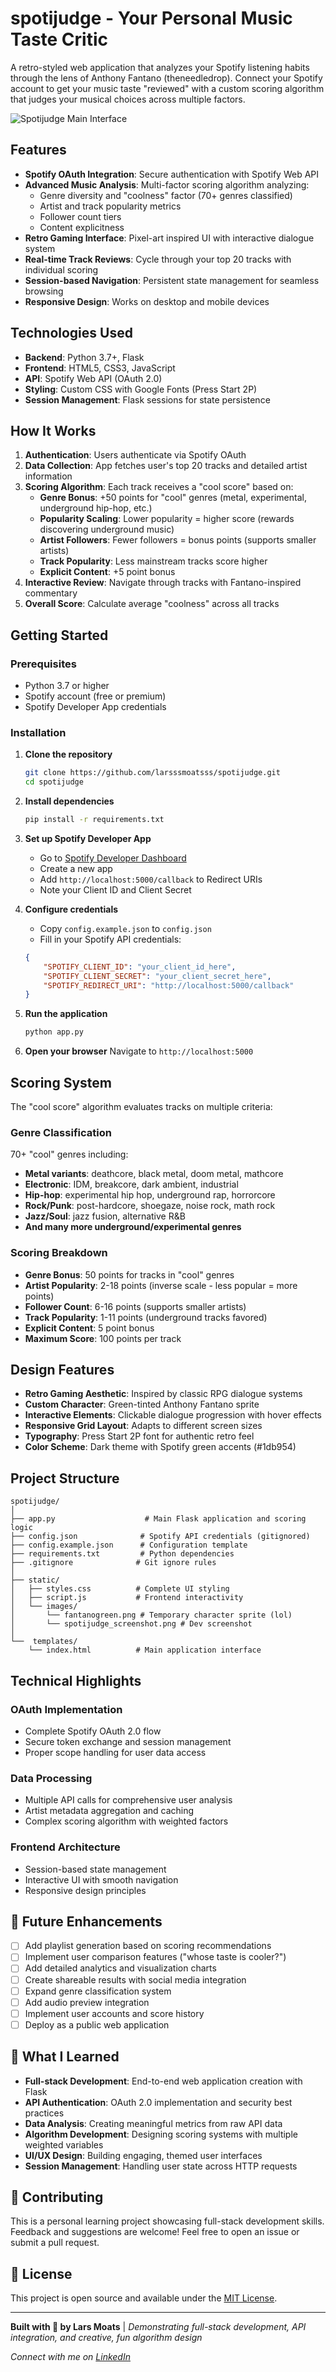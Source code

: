 # spotijudge - Your Personal Music Taste Critic

A retro-styled web application that analyzes your Spotify listening habits through the lens of Anthony Fantano (theneedledrop). Connect your Spotify account to get your music taste "reviewed" with a custom scoring algorithm that judges your musical choices across multiple factors.

![Spotijudge Main Interface](static/images/spotijudge_screenshot.png)

## Features

- **Spotify OAuth Integration**: Secure authentication with Spotify Web API
- **Advanced Music Analysis**: Multi-factor scoring algorithm analyzing:
  - Genre diversity and "coolness" factor (70+ genres classified)
  - Artist and track popularity metrics
  - Follower count tiers
  - Content explicitness
- **Retro Gaming Interface**: Pixel-art inspired UI with interactive dialogue system
- **Real-time Track Reviews**: Cycle through your top 20 tracks with individual scoring
- **Session-based Navigation**: Persistent state management for seamless browsing
- **Responsive Design**: Works on desktop and mobile devices

## Technologies Used

- **Backend**: Python 3.7+, Flask
- **Frontend**: HTML5, CSS3, JavaScript
- **API**: Spotify Web API (OAuth 2.0)
- **Styling**: Custom CSS with Google Fonts (Press Start 2P)
- **Session Management**: Flask sessions for state persistence

## How It Works

1. **Authentication**: Users authenticate via Spotify OAuth
2. **Data Collection**: App fetches user's top 20 tracks and detailed artist information
3. **Scoring Algorithm**: Each track receives a "cool score" based on:
   - **Genre Bonus**: +50 points for "cool" genres (metal, experimental, underground hip-hop, etc.)
   - **Popularity Scaling**: Lower popularity = higher score (rewards discovering underground music)
   - **Artist Followers**: Fewer followers = bonus points (supports smaller artists)
   - **Track Popularity**: Less mainstream tracks score higher
   - **Explicit Content**: +5 point bonus
4. **Interactive Review**: Navigate through tracks with Fantano-inspired commentary
5. **Overall Score**: Calculate average "coolness" across all tracks

## Getting Started

### Prerequisites

- Python 3.7 or higher
- Spotify account (free or premium)
- Spotify Developer App credentials

### Installation

1. **Clone the repository**
   ```bash
   git clone https://github.com/larsssmoatsss/spotijudge.git
   cd spotijudge
   ```

2. **Install dependencies**
   ```bash
   pip install -r requirements.txt
   ```

3. **Set up Spotify Developer App**
   - Go to [Spotify Developer Dashboard](https://developer.spotify.com/dashboard)
   - Create a new app
   - Add `http://localhost:5000/callback` to Redirect URIs
   - Note your Client ID and Client Secret

4. **Configure credentials**
   - Copy `config.example.json` to `config.json`
   - Fill in your Spotify API credentials:
   ```json
   {
       "SPOTIFY_CLIENT_ID": "your_client_id_here",
       "SPOTIFY_CLIENT_SECRET": "your_client_secret_here", 
       "SPOTIFY_REDIRECT_URI": "http://localhost:5000/callback"
   }
   ```

5. **Run the application**
   ```bash
   python app.py
   ```

6. **Open your browser**
   Navigate to `http://localhost:5000`

## Scoring System

The "cool score" algorithm evaluates tracks on multiple criteria:

### Genre Classification
70+ "cool" genres including:
- **Metal variants**: deathcore, black metal, doom metal, mathcore
- **Electronic**: IDM, breakcore, dark ambient, industrial
- **Hip-hop**: experimental hip hop, underground rap, horrorcore
- **Rock/Punk**: post-hardcore, shoegaze, noise rock, math rock
- **Jazz/Soul**: jazz fusion, alternative R&B
- **And many more underground/experimental genres**

### Scoring Breakdown
- **Genre Bonus**: 50 points for tracks in "cool" genres
- **Artist Popularity**: 2-18 points (inverse scale - less popular = more points)
- **Follower Count**: 6-16 points (supports smaller artists)
- **Track Popularity**: 1-11 points (underground tracks favored)
- **Explicit Content**: 5 point bonus
- **Maximum Score**: 100 points per track

## Design Features

- **Retro Gaming Aesthetic**: Inspired by classic RPG dialogue systems
- **Custom Character**: Green-tinted Anthony Fantano sprite
- **Interactive Elements**: Clickable dialogue progression with hover effects
- **Responsive Grid Layout**: Adapts to different screen sizes
- **Typography**: Press Start 2P font for authentic retro feel
- **Color Scheme**: Dark theme with Spotify green accents (#1db954)

## Project Structure

```
spotijudge/
│
├── app.py                    # Main Flask application and scoring logic
├── config.json              # Spotify API credentials (gitignored)
├── config.example.json      # Configuration template
├── requirements.txt         # Python dependencies
├── .gitignore              # Git ignore rules
│
├── static/
│   ├── styles.css          # Complete UI styling
│   ├── script.js           # Frontend interactivity
│   └── images/
│       └── fantanogreen.png # Temporary character sprite (lol)
│       └── spotijudge_screenshot.png # Dev screenshot
│
└──  templates/
    └── index.html          # Main application interface
```

## Technical Highlights

### OAuth Implementation
- Complete Spotify OAuth 2.0 flow
- Secure token exchange and session management
- Proper scope handling for user data access

### Data Processing
- Multiple API calls for comprehensive user analysis
- Artist metadata aggregation and caching
- Complex scoring algorithm with weighted factors

### Frontend Architecture
- Session-based state management
- Interactive UI with smooth navigation
- Responsive design principles

## 🔮 Future Enhancements

- [ ] Add playlist generation based on scoring recommendations
- [ ] Implement user comparison features ("whose taste is cooler?")
- [ ] Add detailed analytics and visualization charts
- [ ] Create shareable results with social media integration
- [ ] Expand genre classification system
- [ ] Add audio preview integration
- [ ] Implement user accounts and score history
- [ ] Deploy as a public web application

## 📝 What I Learned

- **Full-stack Development**: End-to-end web application creation with Flask
- **API Authentication**: OAuth 2.0 implementation and security best practices
- **Data Analysis**: Creating meaningful metrics from raw API data
- **Algorithm Development**: Designing scoring systems with multiple weighted variables
- **UI/UX Design**: Building engaging, themed user interfaces
- **Session Management**: Handling user state across HTTP requests

## 🤝 Contributing

This is a personal learning project showcasing full-stack development skills. Feedback and suggestions are welcome! Feel free to open an issue or submit a pull request.

## 📄 License

This project is open source and available under the [MIT License](LICENSE).

---

**Built with 🎵 by Lars Moats** | *Demonstrating full-stack development, API integration, and creative, fun algorithm design*

*Connect with me on [LinkedIn](https://www.linkedin.com/in/larsmoats/)*